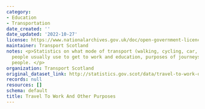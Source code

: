 ```yaml
---
category:
- Education
- Transportation
date_created: ''
date_updated: '2022-10-27'
license: https://www.nationalarchives.gov.uk/doc/open-government-licence/version/3/
maintainer: Transport Scotland
notes: <p>Statistics on what mode of transport (walking, cycling, car, bus, train)
  people usually use to get to work and education, purposes of journeys made by Scottish
  people. </p>
organization: Transport Scotland
original_dataset_link: http://statistics.gov.scot/data/travel-to-work-other
records: null
resources: []
schema: default
title: Travel To Work And Other Purposes
---
```

